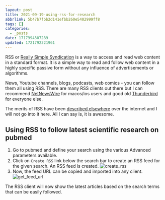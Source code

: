 ```yaml
---
layout: post
title: 2021-09-19-using-rss-for-research
abbrlink: 5b47b7fbb2d141efbb260e5402999ff8
tags: []
categories:
  - _posts
date: 1717994307289
updated: 1721792321961
---
```


RSS or [Really Simple Syndication](https://en.wikipedia.org/wiki/RSS) is a way to access and read web content in a standard format. It is a simple way to read and follow web content in a highly specific passive form without any influence of advertisements or algorithms.

News, Youtube channels, blogs, podcasts, web comics - you can follow them all using RSS. There are many RSS clients out there but I can recommend [NetNewsWire](https://netnewswire.com/) for macos/ios users and good old [Thunderbird](https://support.mozilla.org/en-US/kb/how-subscribe-news-feeds-and-blogs) for everyone else.

The merits of RSS have been [described elsewhere](https://atthis.link/blog/2021/rss.html) over the internet and I will not go into it here. All I can say is, it is awesome.

## Using RSS to follow latest scientific research on pubmed

1. Go to pubmed and define your search using the various Advanced parameters available.
2. Click on `Create RSS` link below the search bar to create an RSS feed for the given search. An RSS feed is created.
   ![create\_rss](https://i.ibb.co/D1YbkXn/create-rss.png)
3. Now, the feed URL can be copied and imported into any client.
   ![get\_feed\_url](https://i.ibb.co/1bKg9YJ/get-feed-url.png)

The RSS client will now show the latest articles based on the search terms that can be easily followed.
